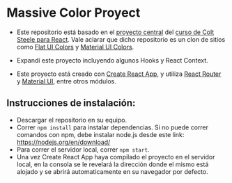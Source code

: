 # Massive Color Proyect

- Este repositorio está basado en el [proyecto central](https://github.com/Colt/react-colors) del [curso de Colt Steele para React](https://www.udemy.com/course/modern-react-bootcamp/). Vale aclarar que dicho repositorio es un clon de sitios como [Flat UI Colors](https://flatuicolors.com/) y [Material UI Colors](http://materialuicolors.co/).

- Expandí este proyecto incluyendo algunos Hooks y React Context.

- Este proyecto está creado con [Create React App](https://github.com/facebook/create-react-app), y utiliza [React Router](https://reactrouter.com/) y [Material UI](https://material-ui.com/), entre otros módulos.

## Instrucciones de instalación:

- Descargar el repositorio en su equipo.
- Correr `npm install` para instalar dependencias. Si no puede correr comandos con npm, debe instalar node.js desde este link: https://nodejs.org/en/download/
- Para correr el servidor local, correr `npm start`.
- Una vez Create React App haya compilado el proyecto en el servidor local, en la consola se le revelará la dirección donde el mismo está alojado y se abrirá automaticamente en su navegador por defecto.
